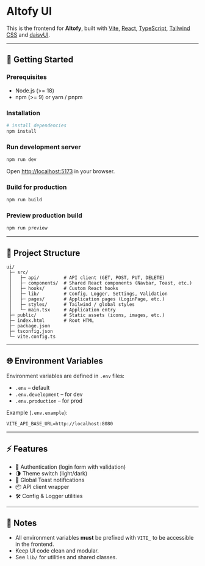 # Altofy UI

This is the frontend for **Altofy**, built with [Vite](https://vitejs.dev/), [React](https://react.dev/), [TypeScript](https://www.typescriptlang.org/), [Tailwind CSS](https://tailwindcss.com/) and [daisyUI](https://daisyui.com/).

---

## 🚀 Getting Started

### Prerequisites
- Node.js (>= 18)
- npm (>= 9) or yarn / pnpm

### Installation
```bash
# install dependencies
npm install
```

### Run development server
```bash
npm run dev
```
Open [http://localhost:5173](http://localhost:5173) in your browser.

### Build for production
```bash
npm run build
```

### Preview production build
```bash
npm run preview
```

---

## 📂 Project Structure
```
ui/
 ├─ src/
 │   ├─ api/         # API client (GET, POST, PUT, DELETE)
 │   ├─ components/  # Shared React components (Navbar, Toast, etc.)
 │   ├─ hooks/       # Custom React hooks
 │   ├─ lib/         # Config, Logger, Settings, Validation
 │   ├─ pages/       # Application pages (LoginPage, etc.)
 │   ├─ styles/      # Tailwind / global styles
 │   └─ main.tsx     # Application entry
 ├─ public/          # Static assets (icons, images, etc.)
 ├─ index.html       # Root HTML
 ├─ package.json
 ├─ tsconfig.json
 └─ vite.config.ts
```

---

## 🌐 Environment Variables
Environment variables are defined in `.env` files:

- `.env` – default
- `.env.development` – for dev
- `.env.production` – for prod

Example (`.env.example`):
```env
VITE_API_BASE_URL=http://localhost:8080
```

---

## ⚡ Features
- 🔑 Authentication (login form with validation)
- 🌗 Theme switch (light/dark)
- 🔔 Global Toast notifications
- 📦 API client wrapper
- 🛠 Config & Logger utilities

---

## 📝 Notes
- All environment variables **must** be prefixed with `VITE_` to be accessible in the frontend.
- Keep UI code clean and modular.
- See `lib/` for utilities and shared classes.

